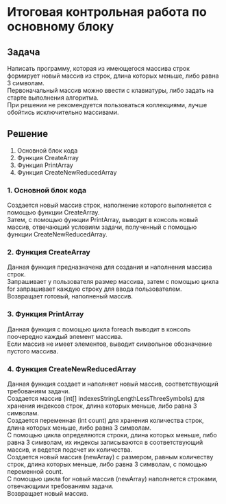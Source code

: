 # Итоговая контрольная работа по основному блоку

## Задача
Написать программу, которая из имеющегося массива строк формирует новый массив из строк, длина которых меньше, либо равна 3 символам.  
Первоначальный массив можно ввести с клавиатуры, либо задать на старте выполнения алгоритма.   
При решении не рекомендуется пользоваться коллекциями, лучше обойтись исключительно массивами.  

## Решение
1. Основной блок кода
2. Функция CreateArray
3. Функция PrintArray
4. Функция CreateNewReducedArray

### 1. Основной блок кода
Создается новый массив строк, наполнение которого выполняется с помощью функции CreateArray.  
Затем, с помощью функции PrintArray, выводит в консоль новый массив, отвечающий условиям задачи, полученный с помощью функции CreateNewReducedArray.

### 2. Функция CreateArray
Данная функция предназначена для создания и наполнения массива строк.  
Запрашивает у пользователя размер массива, затем с помощью цикла for запрашивает каждую строку для ввода пользователем.  
Возвращает готовый, наполненый массив.

### 3. Функция PrintArray
Данная функция с помощью цикла foreach выводит в консоль поочередно каждый элемент массива.  
Если массив не имеет элементов, выводит символьное обозначение пустого массива.

### 4. Функция CreateNewReducedArray
Данная функция создает и наполняет новый массив, соответствующий требованиям задачи.  
Создается массив (int[] indexesStringLengthLessThreeSymbols) для хранения индексов строк, длина которых меньше, либо равна 3 символам.  
Создается переменная (int count) для хранения количества строк, длина которых меньше, либо равна 3 символам.  
С помощью цикла определяются строки, длина которых меньше, либо равна 3 символам, их индексы записываются в соответствующий массив, и ведется подсчет их количества.  
Создается новый массив (newArray) с размером, равным количеству строк, длина которых меньше, либо равна 3 символам, с помощью переменной count.  
С помощью цикла for новый массив (newArray) наполняется строками, отвечающими требованиям задачи.  
Возвращает новый массив.
